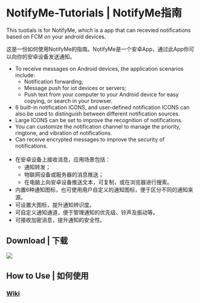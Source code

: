 # NotifyMe-Tutorials | NotifyMe指南
This tuotials is for NotifyMe, which is a app that can recevied notifications based on FCM on your android devices.  
  
这是一份如何使用NotifyMe的指南。NotifyMe是一个安卓App，通过此App你可以向你的安卓设备发送通知。
* To receive messages on Android devices, the application scenarios include:
  * Notification forwarding;
  * Message push for iot devices or servers;
  * Push text from your computer to your Android device for easy copying, or search in your browser.
* 6 built-in notification ICONS, and user-defined notification ICONS can also be used to distinguish between different notification sources.
* Large ICONS can be set to improve the recognition of notifications.
* You can customize the notification channel to manage the priority, ringtone, and vibration of notifications.
* Can receive encrypted messages to improve the security of notifications.  
&nbsp;
* 在安卓设备上接收消息，应用场景包括：  
  * 通知转发；  
  * 物联网设备或服务器的消息推送；  
  * 在电脑上向安卓设备推送文本，可复制，或在浏览器进行搜索。  
* 内置6种通知图标，也可使用用户自定义的通知图标，便于区分不同的通知来源。  
* 可设置大图标，提升通知辨识度。  
* 可自定义通知通道，便于管理通知的优先级、铃声及振动等。  
* 可接收加密消息，提升通知的安全性。
## Download | 下载
[![](https://img.shields.io/endpoint?color=green&logo=google-play&logoColor=green&url=https%3A%2F%2Fplay.cuzi.workers.dev%2Fplay%3Fi%3Dcom.wzn556.notifyme%26l%3DGoogle%2520Play%26m%3D%24version)](https://play.google.com/store/apps/details?id=com.wzn556.notifyme)

## How to Use | 如何使用
### [Wiki](https://github.com/wzn556/NotifyMe-Tutorials/wiki)
